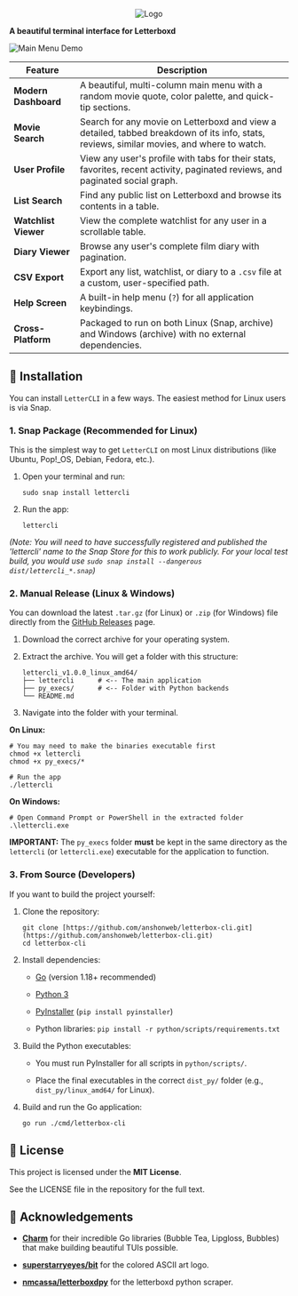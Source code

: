 
<p align="center">
 <img alt="Logo" src = "https://files.catbox.moe/7as151.png"/>
</p>


**A beautiful terminal interface for Letterboxd**
<p align="left">
  <img alt="Main Menu Demo" src="https://files.catbox.moe/up13tf.gif" />
</p>

|Feature|Description|
|---|---|
|**Modern Dashboard**|A beautiful, multi-column main menu with a random movie quote, color palette, and quick-tip sections.|
|**Movie Search**|Search for any movie on Letterboxd and view a detailed, tabbed breakdown of its info, stats, reviews, similar movies, and where to watch.|
|**User Profile**|View any user's profile with tabs for their stats, favorites, recent activity, paginated reviews, and paginated social graph.|
|**List Search**|Find any public list on Letterboxd and browse its contents in a table.|
|**Watchlist Viewer**|View the complete watchlist for any user in a scrollable table.|
|**Diary Viewer**|Browse any user's complete film diary with pagination.|
|**CSV Export**|Export any list, watchlist, or diary to a `.csv` file at a custom, user-specified path.|
|**Help Screen**|A built-in help menu (`?`) for all application keybindings.|
|**Cross-Platform**|Packaged to run on both Linux (Snap, archive) and Windows (archive) with no external dependencies.|

## 🚀 Installation

You can install `LetterCLI` in a few ways. The easiest method for Linux users is via Snap.

### 1. Snap Package (Recommended for Linux)

This is the simplest way to get `LetterCLI` on most Linux distributions (like Ubuntu, Pop!_OS, Debian, Fedora, etc.).

1. Open your terminal and run:
    
    ```
    sudo snap install lettercli
    ```
    
2. Run the app:
    
    ```
    lettercli
    ```
    

_(Note: You will need to have successfully registered and published the 'lettercli' name to the Snap Store for this to work publicly. For your local test build, you would use `sudo snap install --dangerous dist/lettercli_*.snap`)_

### 2. Manual Release (Linux & Windows)

You can download the latest `.tar.gz` (for Linux) or `.zip` (for Windows) file directly from the [GitHub Releases](https://www.google.com/search?q=https://github.com/anshonweb/letterbox-cli/releases "null") page.

1. Download the correct archive for your operating system.
    
2. Extract the archive. You will get a folder with this structure:
    
    ```
    lettercli_v1.0.0_linux_amd64/
    ├── lettercli      # <-- The main application
    ├── py_execs/      # <-- Folder with Python backends
    └── README.md
    ```
    
3. Navigate into the folder with your terminal.
    

**On Linux:**

```
# You may need to make the binaries executable first
chmod +x lettercli
chmod +x py_execs/*

# Run the app
./lettercli
```

**On Windows:**

```
# Open Command Prompt or PowerShell in the extracted folder
.\lettercli.exe
```

**IMPORTANT:** The `py_execs` folder **must** be kept in the same directory as the `lettercli` (or `lettercli.exe`) executable for the application to function.

### 3. From Source (Developers)

If you want to build the project yourself:

1. Clone the repository:
    
    ```
    git clone [https://github.com/anshonweb/letterbox-cli.git](https://github.com/anshonweb/letterbox-cli.git)
    cd letterbox-cli
    ```
    
2. Install dependencies:
    
    - [Go](https://go.dev/doc/install "null") (version 1.18+ recommended)
        
    - [Python 3](https://www.python.org/downloads/ "null")
        
    - [PyInstaller](https://pyinstaller.org/en/stable/installation.html "null") (`pip install pyinstaller`)
        
    - Python libraries: `pip install -r python/scripts/requirements.txt`
        
3. Build the Python executables:
    
    - You must run PyInstaller for all scripts in `python/scripts/`.
        
    - Place the final executables in the correct `dist_py/` folder (e.g., `dist_py/linux_amd64/` for Linux).
        
4. Build and run the Go application:
    
    ```
    go run ./cmd/letterbox-cli
    ```
    

## 📄 License

This project is licensed under the **MIT License**.

See the LICENSE file in the repository for the full text.

## 🙏 Acknowledgements

- [**Charm**](https://github.com/charmbracelet "null") for their incredible Go libraries (Bubble Tea, Lipgloss, Bubbles) that make building beautiful TUIs possible.
    
- [**superstarryeyes/bit**](https://github.com/superstarryeyes/bit "null") for the colored ASCII art logo.

- [**nmcassa/letterboxdpy**](https://github.com/nmcassa/letterboxdpy "null") for the letterboxd python scraper.